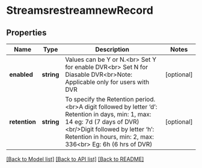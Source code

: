 # StreamsrestreamnewRecord

## Properties
Name | Type | Description | Notes
------------ | ------------- | ------------- | -------------
**enabled** | **string** | Values can be Y or N.&lt;br&gt; Set Y for enable DVR&lt;br&gt; Set N for Diasable DVR&lt;br&gt;Note: Applicable only for users with DVR | [optional] 
**retention** | **string** | To specify the Retention period.&lt;br&gt;A digit followed by letter ‘d’: Retention in days, min: 1, max: 14 eg: 7d (7 days of DVR)  &lt;br/&gt;Digit followed by letter ‘h’: Retention in hours, min: 2, max: 336&lt;br&gt; Eg: 6h (6 hrs of DVR) | [optional] 

[[Back to Model list]](../README.md#documentation-for-models) [[Back to API list]](../README.md#documentation-for-api-endpoints) [[Back to README]](../README.md)

